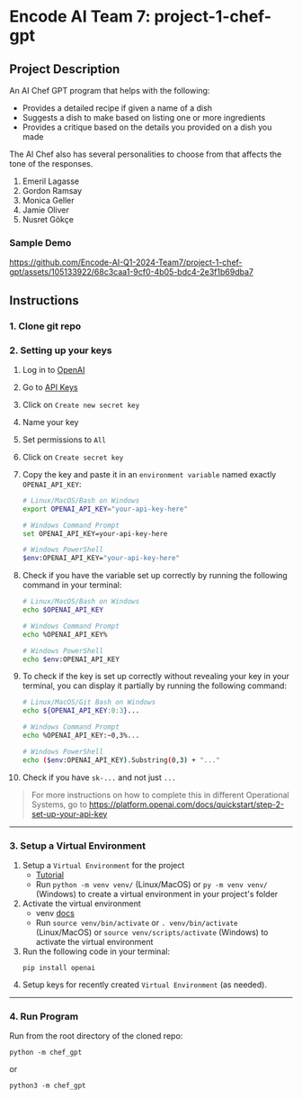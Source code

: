 # Encode AI Team 7: project-1-chef-gpt

## Project Description

An AI Chef GPT program that helps with the following:
- Provides a detailed recipe if given a name of a dish
- Suggests a dish to make based on listing one or more ingredients
- Provides a critique based on the details you provided on a dish you made

The AI Chef also has several personalities to choose from that affects the tone of the responses.
  1. Emeril Lagasse
  2. Gordon Ramsay
  3. Monica Geller
  4. Jamie Oliver
  5. Nusret Gökçe

### Sample Demo
https://github.com/Encode-AI-Q1-2024-Team7/project-1-chef-gpt/assets/105133922/68c3caa1-9cf0-4b05-bdc4-2e3f1b69dba7

## Instructions

### 1. Clone git repo

### 2. Setting up your keys

1. Log in to [OpenAI](https://platform.openai.com/)
2. Go to [API Keys](https://platform.openai.com/api-keys)
3. Click on `Create new secret key`
4. Name your key
5. Set permissions to `All`
6. Click on `Create secret key`
7. Copy the key and paste it in an `environment variable` named exactly `OPENAI_API_KEY`:

   ```bash
   # Linux/MacOS/Bash on Windows
   export OPENAI_API_KEY="your-api-key-here"
   ```

   ```bash
   # Windows Command Prompt
   set OPENAI_API_KEY=your-api-key-here
   ```

   ```bash
   # Windows PowerShell
   $env:OPENAI_API_KEY="your-api-key-here"
   ```

8. Check if you have the variable set up correctly by running the following command in your terminal:

   ```bash
   # Linux/MacOS/Bash on Windows
   echo $OPENAI_API_KEY
   ```

   ```bash
   # Windows Command Prompt
   echo %OPENAI_API_KEY%
   ```

   ```bash
   # Windows PowerShell
   echo $env:OPENAI_API_KEY
   ```

9. To check if the key is set up correctly without revealing your key in your terminal, you can display it partially by running the following command:

   ```bash
   # Linux/MacOS/Git Bash on Windows
   echo ${OPENAI_API_KEY:0:3}...
   ```

   ```bash
   # Windows Command Prompt
   echo %OPENAI_API_KEY:~0,3%...
   ```

   ```bash
   # Windows PowerShell
   echo ($env:OPENAI_API_KEY).Substring(0,3) + "..."
   ```

10. Check if you have `sk-...` and not just `...`

> For more instructions on how to complete this in different Operational Systems, go to <https://platform.openai.com/docs/quickstart/step-2-set-up-your-api-key>
---
### 3. Setup a Virtual Environment

1. Setup a `Virtual Environment` for the project
   - [Tutorial](https://packaging.python.org/en/latest/guides/installing-using-pip-and-virtual-environments/)
   - Run `python -m venv venv/` (Linux/MacOS) or `py -m venv venv/` (Windows) to create a virtual environment in your project's folder
2. Activate the virtual environment
   - venv [docs](https://docs.python.org/3/library/venv.html)
   - Run `source venv/bin/activate` or `. venv/bin/activate` (Linux/MacOS) or `source venv/scripts/activate` (Windows) to activate the virtual environment
3. Run the following code in your terminal:
    ```text
    pip install openai
    ```
4. Setup keys for recently created `Virtual Environment` (as needed).

---
### 4. Run Program

Run from the root directory of the cloned repo: 
```text
python -m chef_gpt
```
or
```text
python3 -m chef_gpt
```
